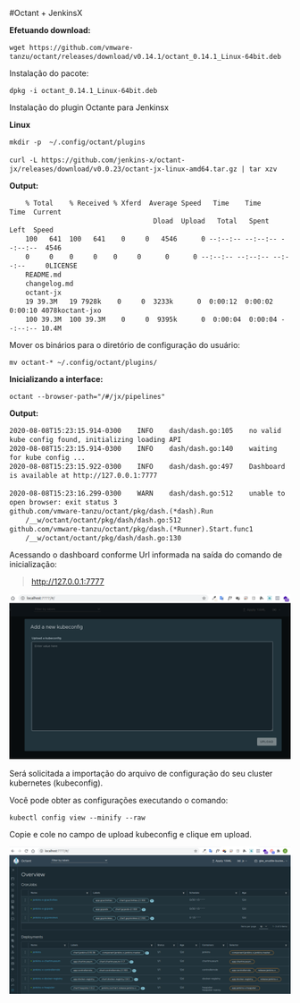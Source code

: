 #Octant + JenkinsX


**Efetuando download:**

    wget https://github.com/vmware-tanzu/octant/releases/download/v0.14.1/octant_0.14.1_Linux-64bit.deb

Instalação do pacote:

    dpkg -i octant_0.14.1_Linux-64bit.deb

Instalação do plugin Octante para Jenkinsx

**Linux**

    mkdir -p  ~/.config/octant/plugins

    curl -L https://github.com/jenkins-x/octant-jx/releases/download/v0.0.23/octant-jx-linux-amd64.tar.gz | tar xzv

**Output:**

        % Total    % Received % Xferd  Average Speed   Time    Time     Time  Current
                                        Dload  Upload   Total   Spent    Left  Speed
        100   641  100   641    0     0   4546      0 --:--:-- --:--:-- --:--:--  4546
        0     0    0     0    0     0      0      0 --:--:-- --:--:-- --:--:--     0LICENSE
        README.md
        changelog.md
        octant-jx
        19 39.3M   19 7928k    0     0  3233k      0  0:00:12  0:00:02  0:00:10 4078koctant-jxo
        100 39.3M  100 39.3M    0     0  9395k      0  0:00:04  0:00:04 --:--:-- 10.4M

Mover os binários para o diretório de configuração do usuário:

    mv octant-* ~/.config/octant/plugins/

**Inicializando a interface:**

    octant --browser-path="/#/jx/pipelines"

**Output:**

    2020-08-08T15:23:15.914-0300	INFO	dash/dash.go:105	no valid kube config found, initializing loading API
    2020-08-08T15:23:15.914-0300	INFO	dash/dash.go:140	waiting for kube config ...
    2020-08-08T15:23:15.922-0300	INFO	dash/dash.go:497	Dashboard is available at http://127.0.0.1:7777

    2020-08-08T15:23:16.299-0300	WARN	dash/dash.go:512	unable to open browser: exit status 3
    github.com/vmware-tanzu/octant/pkg/dash.(*dash).Run
        /__w/octant/octant/pkg/dash/dash.go:512
    github.com/vmware-tanzu/octant/pkg/dash.(*Runner).Start.func1
        /__w/octant/octant/pkg/dash/dash.go:130

Acessando o dashboard conforme Url informada na saída do comando de inicialização:

> http://127.0.0.1:7777 


![Octant UI](img/octant-ui.png)

Será solicitada a importação do arquivo de configuração do seu cluster kubernetes (kubeconfig).

Você pode obter as configurações executando o comando:

    kubectl config view --minify --raw

Copie e cole no campo de upload kubeconfig e clique em upload.

![Octant](img/octant.png)